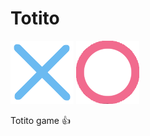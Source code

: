# Totito

<img src="./img/equis.png" width="20%">  <img src="./img/circulo.png" width="20%"> 

Totito game 👍